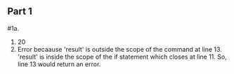 ## Part 1

#1a.

1. 20
2. Error becaause 'result' is outside the scope of the command at line 13. 'result' is inside the scope of the if statement which closes at line 11. So, line 13 would return an error.

